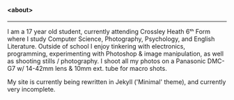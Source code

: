 #### \<about>
___
I am a 17 year old student, currently attending Crossley Heath 6ᵗʰ Form where I study Computer Science, Photography, Psychology, and English Literature. Outside of school I enjoy tinkering with electronics, programming, experimenting with Photoshop & image manipulation, as well as shooting stills / photography. I shoot all my photos on a Panasonic DMC-G7 w/ 14-42mm lens & 10mm ext. tube for macro shots.

My site is currently being rewritten in Jekyll ('Minimal' theme), and currently very incomplete.
